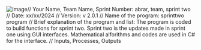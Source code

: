 ![image](https://github.com/user-attachments/assets/1582a988-06d3-47fc-bb27-352489e6ca5d)// Your Name, Team Name, Sprint Number: abrar, team, sprint two
// Date: xx/xx/2024
// Version: v 2.0.1
// Name of the program: sprinttwo program
// Brief explanation of the program and list:
The program is coded to build functions for sprint two. Sprint two is the updates made in sprint one using GUI interfaces. Mathematical alforithms and codes are used in C# for the interface. 
// Inputs, Processes, Outputs

